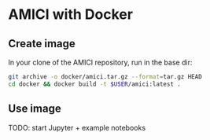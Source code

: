 # AMICI with Docker

## Create image

In your clone of the AMICI repository, run in the base dir:

```bash
git archive -o docker/amici.tar.gz --format=tar.gz HEAD
cd docker && docker build -t $USER/amici:latest .
```

## Use image

TODO: start Jupyter + example notebooks
